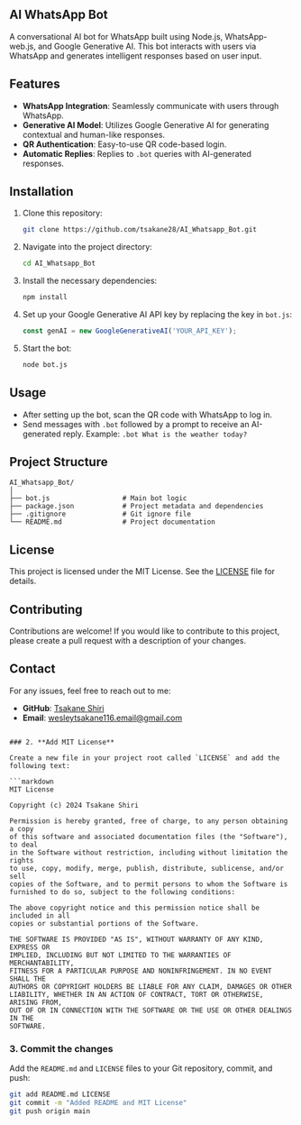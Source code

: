 ## AI WhatsApp Bot

A conversational AI bot for WhatsApp built using Node.js, WhatsApp-web.js, and Google Generative AI. This bot interacts with users via WhatsApp and generates intelligent responses based on user input.

## Features

- **WhatsApp Integration**: Seamlessly communicate with users through WhatsApp.
- **Generative AI Model**: Utilizes Google Generative AI for generating contextual and human-like responses.
- **QR Authentication**: Easy-to-use QR code-based login.
- **Automatic Replies**: Replies to `.bot` queries with AI-generated responses.

## Installation

1. Clone this repository:
   ```bash
   git clone https://github.com/tsakane28/AI_Whatsapp_Bot.git
   ```
   
2. Navigate into the project directory:
   ```bash
   cd AI_Whatsapp_Bot
   ```

3. Install the necessary dependencies:
   ```bash
   npm install
   ```

4. Set up your Google Generative AI API key by replacing the key in `bot.js`:
   ```js
   const genAI = new GoogleGenerativeAI('YOUR_API_KEY');
   ```

5. Start the bot:
   ```bash
   node bot.js
   ```

## Usage

- After setting up the bot, scan the QR code with WhatsApp to log in.
- Send messages with `.bot` followed by a prompt to receive an AI-generated reply.
  Example: `.bot What is the weather today?`

## Project Structure

```
AI_Whatsapp_Bot/
│
├── bot.js                  # Main bot logic
├── package.json            # Project metadata and dependencies
├── .gitignore              # Git ignore file
└── README.md               # Project documentation
```

## License

This project is licensed under the MIT License. See the [LICENSE](#license) file for details.

## Contributing

Contributions are welcome! If you would like to contribute to this project, please create a pull request with a description of your changes.

## Contact

For any issues, feel free to reach out to me:
- **GitHub**: [Tsakane Shiri](https://github.com/tsakane28)
- **Email**: wesleytsakane116.email@gmail.com
```

### 2. **Add MIT License**

Create a new file in your project root called `LICENSE` and add the following text:

```markdown
MIT License

Copyright (c) 2024 Tsakane Shiri

Permission is hereby granted, free of charge, to any person obtaining a copy
of this software and associated documentation files (the "Software"), to deal
in the Software without restriction, including without limitation the rights
to use, copy, modify, merge, publish, distribute, sublicense, and/or sell
copies of the Software, and to permit persons to whom the Software is
furnished to do so, subject to the following conditions:

The above copyright notice and this permission notice shall be included in all
copies or substantial portions of the Software.

THE SOFTWARE IS PROVIDED "AS IS", WITHOUT WARRANTY OF ANY KIND, EXPRESS OR
IMPLIED, INCLUDING BUT NOT LIMITED TO THE WARRANTIES OF MERCHANTABILITY,
FITNESS FOR A PARTICULAR PURPOSE AND NONINFRINGEMENT. IN NO EVENT SHALL THE
AUTHORS OR COPYRIGHT HOLDERS BE LIABLE FOR ANY CLAIM, DAMAGES OR OTHER
LIABILITY, WHETHER IN AN ACTION OF CONTRACT, TORT OR OTHERWISE, ARISING FROM,
OUT OF OR IN CONNECTION WITH THE SOFTWARE OR THE USE OR OTHER DEALINGS IN THE
SOFTWARE.
```

### 3. **Commit the changes**

Add the `README.md` and `LICENSE` files to your Git repository, commit, and push:

```bash
git add README.md LICENSE
git commit -m "Added README and MIT License"
git push origin main
```

